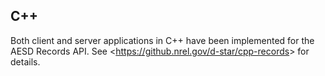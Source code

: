 ## C++

Both client and server applications in C++ have been implemented for the AESD Records API.  See <<https://github.nrel.gov/d-star/cpp-records>> for details.
